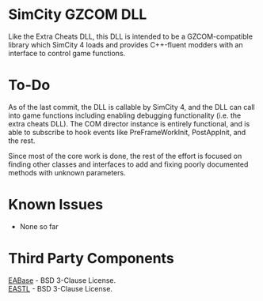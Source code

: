 # SimCity GZCOM DLL
Like the Extra Cheats DLL, this DLL is intended to be a GZCOM-compatible
library which SimCity 4 loads and provides C++-fluent modders with an
interface to control game functions.


# To-Do
As of the last commit, the DLL is callable by SimCity 4, and the DLL can call
into game functions including enabling debugging functionality (i.e. the extra
cheats DLL). The COM director instance is entirely functional, and is able to
subscribe to hook events like PreFrameWorkInit, PostAppInit, and the rest.

Since most of the core work is done, the rest of the effort is focused on
finding other classes and interfaces to add and fixing poorly documented
methods with unknown parameters.


Known Issues
=========
* None so far

# Third Party Components

[EABase](https://github.com/electronicarts/EABase) - BSD 3-Clause License.    
[EASTL](https://github.com/electronicarts/EASTL) - BSD 3-Clause License.    